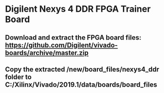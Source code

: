 # Digilent Nexys 4 DDR FPGA Trainer Board

## Download and extract the FPGA board files: https://github.com/Digilent/vivado-boards/archive/master.zip

## Copy the extracted /new/board_files/nexys4_ddr folder to C:/Xilinx/Vivado/2019.1/data/boards/board_files


